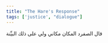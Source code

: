 ```yaml
---
title: "The Hare's Response"
tags: ['justice', "dialogue"]
---
```


 قال الصفرد المكان مكاني ولي على ذلك البيِّنة
